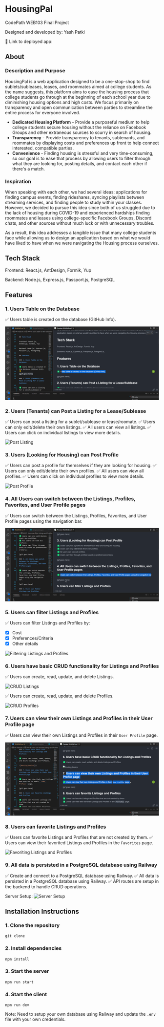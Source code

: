 # HousingPal

CodePath WEB103 Final Project

Designed and developed by: Yash Patki

🔗 Link to deployed app:

## About

### Description and Purpose

HousingPal is a web application designed to be a one-stop-shop to find sublets/subleases, leases, and roommates aimed at college students. As the name suggests, this platform aims to ease the housing process that college students go through at the beginning of each school year due to diminishing housing options and high costs. We focus primarily on transparency and open communication between parties to streamline the entire process for everyone involved. 
- **Dedicated Housing Platform** - Provide a purposeful medium to help college students secure housing without the reliance on Facebook Groups and other extraneous sources to scurry in search of housing. 
- **Transparency** - Provide transparency to tenants, subtenants, and roommates by displaying costs and preferences up front to help connect interested, compatible parties. 
- **Convenience** - Finding housing is stressful and very time-consuming, so our goal is to ease that process by allowing users to filter through what they are looking for, posting details, and contact each other if there's a match. 

### Inspiration

When speaking with each other, we had several ideas: applications for finding campus events, finding rideshares, syncing playlists between streaming services, and finding people to study within your classes. However, we decided to pursue this idea since both of us struggled due to the lack of housing during COVID-19 and experienced hardships finding roommates and leases using college-specific Facebook Groups, Discord chats, and other sources without much luck or with unnecessary troubles. 

As a result, this idea addresses a tangible issue that many college students face while allowing us to design an application based on what we would have liked to have when we were navigating the Housing process ourselves. 


## Tech Stack

Frontend: React.js, AntDesign, Formik, Yup

Backend: Node.js, Express.js, Passport.js, PostgreSQL

## Features

### 1. Users Table on the Database

✅ Users table is created on the database (GitHub Info).

![Users Table]('../../gifs/1.users-table.gif)

### 2. Users (Tenants) can Post a Listing for a Lease/Sublease

✅ Users can post a listing for a sublet/sublease or lease/roomate.
✅ Users can only edit/delete their own listings.
✅ All users can view all listings.
✅ Users can click on individual listings to view more details.

![Post Listing]('../../gifs/2.create-lease-listing.gif)

### 3. Users (Looking for Housing) can Post Profile

✅ Users can post a profile for themselves if they are looking for housing.
✅ Users can only edit/delete their own profiles.
✅ All users can view all profiles.
✅ Users can click on individual profiles to view more details.

![Post Profile]('../../gifs/3.create-profile.gif)

### 4. All Users can switch between the Listings, Profiles, Favorites, and User Profile pages

✅ Users can switch between the Listings, Profiles, Favorites, and User Profile pages using the navigation bar.

![Navigation Bar]('../../gifs/4.routing.gif)

### 5. Users can filter Listings and Profiles

✅ Users can filter Listings and Profiles by:
  - [x] Cost
  - [x] Preferences/Criteria
  - [x] Other details

![Filtering Listings and Profiles]('../../gifs/5.filtering.gif)

### 6. Users have basic CRUD functionality for Listings and Profiles

✅ Users can create, read, update, and delete Listings.

![CRUD Listings]('../../gifs/6a.crud-listings.gif)

✅ Users can create, read, update, and delete Profiles.

![CRUD Profiles]('../../gifs/6b.crud-profiles.gif)


### 7. Users can view their own Listings and Profiles in their User Profile page

✅ Users can view their own Listings and Profiles in their ``User Profile`` page.

![User Profile]('../../gifs/7.user-profile.gif)

### 8. Users can favorite Listings and Profiles

✅ Users can favorite Listings and Profiles that are not created by them.
✅ Users can view their favorited Listings and Profiles in the ``Favorites`` page.

![Favoriting Listings and Profiles]('../../gifs/8.favorite.gif)

### 9. All data is persisted in a PostgreSQL database using Railway

✅ Create and connect to a PostgreSQL database using Railway.
✅ All data is persisted in a PostgreSQL database using Railway.
✅ API routes are setup in the backend to handle CRUD operations.

Server Setup:
![Server Setup]('../../gifs/9.server-setup.gif)

## Installation Instructions

### 1. Clone the repository

```
git clone
```

### 2. Install dependencies

```
npm install
```

### 3. Start the server

```
npm run start
```

### 4. Start the client

```
npm run dev
```

Note: Need to setup your own database using Railway and update the ``.env`` file with your own credentials.